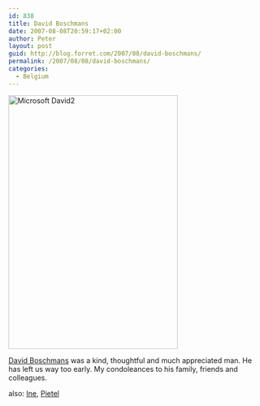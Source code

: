 ```yaml
---
id: 838
title: David Boschmans
date: 2007-08-08T20:59:17+02:00
author: Peter
layout: post
guid: http://blog.forret.com/2007/08/david-boschmans/
permalink: /2007/08/08/david-boschmans/
categories:
  - Belgium
---
```

[<img loading="lazy" width="333" src="http://farm1.static.flickr.com/58/177554566_67e80a7f29.jpg" alt="Microsoft David2" height="500" />](http://www.flickr.com/photos/pforret/177554566/ "Photo Sharing")

[David Boschmans](http://blog.coolz0r.com/2007/08/08/david-boschmans/) was a kind, thoughtful and much appreciated man. He has left us way too early. My condoleances to his family, friends and colleagues.

also: [Ine](http://www.monuments.nu/2007/08/bye_david.html), [Pietel](http://www.pietel.be/archives/3015)